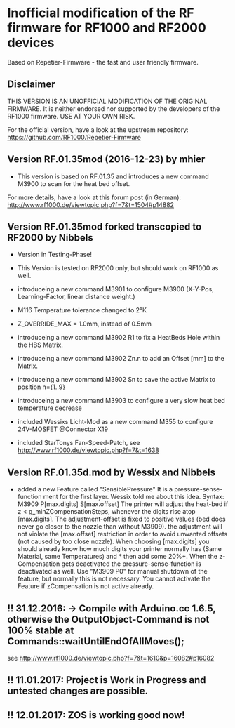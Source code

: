 # Inofficial modification of the RF firmware for RF1000 and RF2000 devices
Based on Repetier-Firmware - the fast and user friendly firmware.

## Disclaimer

THIS VERSION IS AN UNOFFICIAL MODIFICATION OF THE ORIGINAL FIRMWARE. It is neither endorsed nor
supported by the developers of the RF1000 firmware. USE AT YOUR OWN RISK.

For the official version, have a look at the upstream repository:
https://github.com/RF1000/Repetier-Firmware


## Version RF.01.35mod (2016-12-23) by mhier

* This version is based on RF.01.35 and introduces a new command M3900 to scan for the heat bed offset.

For more details, have a look at this forum post (in German):
http://www.rf1000.de/viewtopic.php?f=7&t=1504#p14882


## Version RF.01.35mod forked transcopied to RF2000 by Nibbels

* Version in Testing-Phase!
* This Version is tested on RF2000 only, but should work on RF1000 as well.

* introduceing a new command M3901 to configure M3900 (X-Y-Pos, Learning-Factor, linear distance weight.)
* M116 Temperature tolerance changed to 2°K
* Z_OVERRIDE_MAX = 1.0mm, instead of 0.5mm
* introduceing a new command M3902 R1 to fix a HeatBeds Hole within the HBS Matrix.
* introduceing a new command M3902 Zn.n to add an Offset [mm] to the Matrix.
* introduceing a new command M3902 Sn to save the active Matrix to position n={1..9}
* introduceing a new command M3903 to configure a very slow heat bed temperature decrease
* included Wessixs Licht-Mod as a new command M355 to configure 24V-MOSFET @Connector X19
* included StarTonys Fan-Speed-Patch, see http://www.rf1000.de/viewtopic.php?f=7&t=1638

## Version RF.01.35d.mod by Wessix and Nibbels

* added a new Feature called "SensiblePressure" 
 It is a pressure-sense-function ment for the first layer. Wessix told me about this idea.
 Syntax: M3909 P[max.digits] S[max.offset]
 The printer will adjust the heat-bed if z < g_minZCompensationSteps, whenever the digits rise atop [max.digits]. 
 The adjustment-offset is fixed to positive values (bed does never go closer to the nozzle than without M3909). the adjustment will not  violate the [max.offset] restriction in order to avoid unwanted offsets (not caused by too close nozzle).
 When choosing [max.digits] you should already know how much digits your printer normally has (Same Material, same Temperatures) and * then add some 20%+.
 When the z-Compensation gets deactivated the pressure-sense-function is deactivated as well.
 Use "M3909 P0" for manual shutdown of the feature, but normally this is not necessary.
 You cannot activate the Feature if zCompensation is not active already.


## !! 31.12.2016: -> Compile with Arduino.cc 1.6.5, otherwise the OutputObject-Command is not 100% stable at Commands::waitUntilEndOfAllMoves();
see http://www.rf1000.de/viewtopic.php?f=7&t=1610&p=16082#p16082
## !! 11.01.2017: Project is Work in Progress and untested changes are possible.
## !! 12.01.2017: ZOS is working good now! 
